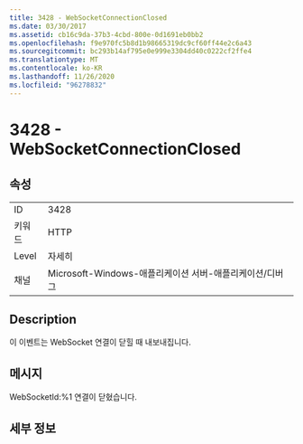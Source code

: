 ```yaml
---
title: 3428 - WebSocketConnectionClosed
ms.date: 03/30/2017
ms.assetid: cb16c9da-37b3-4cbd-800e-0d1691eb0bb2
ms.openlocfilehash: f9e970fc5b8d1b98665319dc9cf60ff44e2c6a43
ms.sourcegitcommit: bc293b14af795e0e999e3304dd40c0222cf2ffe4
ms.translationtype: MT
ms.contentlocale: ko-KR
ms.lasthandoff: 11/26/2020
ms.locfileid: "96278832"
---
```

# <a name="3428---websocketconnectionclosed"></a>3428 - WebSocketConnectionClosed

## <a name="properties"></a>속성  
  
|||  
|-|-|  
|ID|3428|  
|키워드|HTTP|  
|Level|자세히|  
|채널|Microsoft-Windows-애플리케이션 서버-애플리케이션/디버그|  
  
## <a name="description"></a>Description  

 이 이벤트는 WebSocket 연결이 닫힐 때 내보내집니다.  
  
## <a name="message"></a>메시지  

 WebSocketId:%1 연결이 닫혔습니다.  
  
## <a name="details"></a>세부 정보
